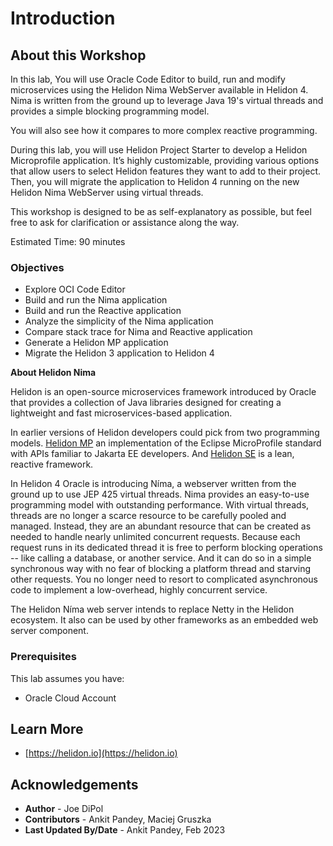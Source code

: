 # Introduction

## About this Workshop

In this lab, You will use Oracle Code Editor to build, run and modify microservices using the Helidon Nima WebServer available in Helidon 4. Nima is written from the ground up to leverage Java 19's virtual threads and provides a simple blocking programming model.

You will also see how it compares to more complex reactive programming.

During this lab, you will use Helidon Project Starter to develop a Helidon Microprofile application.  It’s highly customizable, providing various options that allow users to select Helidon features they want to add to their project. Then, you will migrate the application to Helidon 4 running on the new Helidon Nima WebServer using virtual threads.

This workshop is designed to be as self-explanatory as possible, but feel free to ask for clarification or assistance along the way.

Estimated Time: 90 minutes

### Objectives

* Explore OCI Code Editor
* Build and run the Nima application
* Build and run the Reactive application
* Analyze the simplicity of the Nima application
* Compare stack trace for Nima and Reactive application
* Generate a Helidon MP application
* Migrate the Helidon 3 application to Helidon 4


**About Helidon Nima**

Helidon is an open-source microservices framework introduced by Oracle that provides a collection of Java libraries designed for creating a lightweight and fast microservices-based application.

In earlier versions of Helidon developers could pick from two programming models. [Helidon MP](https://helidon.io/docs/v3/#/mp/introduction) an implementation of the Eclipse MicroProfile standard with APIs familiar to Jakarta EE developers. And [Helidon SE](https://helidon.io/docs/v3/#/se/introduction) is a lean, reactive framework.


In Helidon 4 Oracle is introducing Níma, a webserver written from the ground up to use JEP 425 virtual threads. Nima provides an easy-to-use programming model with outstanding performance. With virtual threads, threads are no longer a scarce resource to be carefully pooled and managed. Instead, they are an abundant resource that can be created as needed to handle nearly unlimited concurrent requests. Because each request runs in its dedicated thread it is free to perform blocking operations -- like calling a database, or another service. And it can do so in a simple synchronous way with no fear of blocking a platform thread and starving other requests. You no longer need to resort to complicated asynchronous code to implement a low-overhead, highly concurrent service.


The Helidon Níma web server intends to replace Netty in the Helidon ecosystem. It also can be used by other frameworks as an embedded web server component.

### Prerequisites
This lab assumes you have:
* Oracle Cloud Account




## Learn More

* [https://helidon.io](https://helidon.io)

## Acknowledgements

* **Author** -  Joe DiPol
* **Contributors** - Ankit Pandey, Maciej Gruszka
* **Last Updated By/Date** - Ankit Pandey, Feb 2023